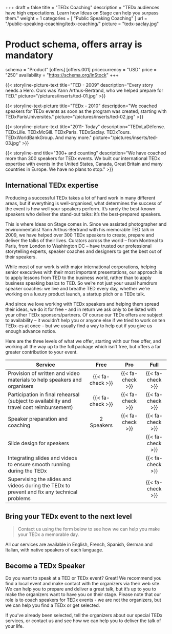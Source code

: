 +++
draft		= false
title		= "TEDx Coaching"
description	= "TEDx audiences have high expectations. Learn how Ideas on Stage can help you surpass them."
weight		= 1
categories	= [ "Public Speaking Coaching" ]
url			= "/public-speaking-coaching/tedx-coaching/"
picture		= "tedx-saclay.jpg"

# Product schema, offers array is mandatory
schema		= "Product"
[offers]
	[offers.001]
		pricecurrency = "USD"
		price			= "250"
		availability		= "https://schema.org/InStock"
+++

{{< storyline-picture-text title="TED - 2009" description="Every story needs a Hero. Ours was Yann Arthus-Bertrand, who we helped prepare for TED." picture="/pictures/inserts/ted-01.jpg" >}}

{{< storyline-text-picture title="TEDx - 2010" description="We coached speakers for TEDx events as soon as the program was created, starting with TEDxParisUniversités." picture="/pictures/inserts/ted-02.jpg" >}}

{{< storyline-picture-text title="2011- Today" description="TEDxLaDéfense. TEDxLille. TEDxMcGill. TEDxParis. TEDxSaclay. TEDxTours. TEDxWorldBankGroup. And many more." picture="/pictures/inserts/ted-03.jpg" >}}

{{< storyline-end title="300+ and counting" description="We have coached more than 300 speakers for TEDx events. We built our international TEDx expertise with events in the United States, Canada, Great Britain and many countries in Europe. We have no plans to stop." >}}

## International TEDx expertise
Producing a successful TEDx takes a lot of hard work in many different areas, but if everything is well-organised, what determines the success of the event is how well your speakers perform. It’s rarely the best-known speakers who deliver the stand-out talks: it’s the best-prepared speakers.

This is where Ideas on Stage comes in. Since we assisted photographer and environmentalist Yann Arthus-Bertrand with his memorable TED talk in 2009, we have helped over 300 TEDx speakers to create, prepare and deliver the talks of their lives. Curators across the world – from Montreal to Paris, from London to Washington DC – have trusted our professional storytelling experts, speaker coaches and designers to get the best out of their speakers.

While most of our work is with major international corporations, helping senior executives with their most important presentations, our approach is to apply lessons from TED to the business world, rather than to apply business speaking basics to TED. So we’re not just your usual humdrum speaker coaches: we live and breathe TED every day, whether we’re working on a luxury product launch, a startup pitch or a TEDx talk.

And since we love working with TEDx speakers and helping them spread their ideas, we do it for free - and in return we ask only to be listed with your other TEDx sponsors/partners. Of course our TEDx offers are subject to availability – it wouldn’t help you or anyone else if we tried to work on ten TEDx-es at once – but we usually find a way to help out if you give us enough advance notice.

Here are the three levels of what we offer, starting with our free offer, and working all the way up to the full package which isn’t free, but offers a far greater contribution to your event.

| Service        | Free | Pro  | Full |
| -------------- |:----:|:----:|:----:|
| Provision of written and video materials to help speakers and organisers | {{< fa-check >}}  | {{< fa-check >}} | {{< fa-check >}} |
| Participation in final rehearsal (subject to availability and travel cost reimbursement) | {{< fa-check >}}  | {{< fa-check >}}  | {{< fa-check >}} |
| Speaker preparation and coaching | 2 Speakers | {{< fa-check >}} | {{< fa-check >}} |
| Slide design for speakers |     |     | {{< fa-check >}} |
| Integrating slides and videos to ensure smooth running during the TEDx |     |     | {{< fa-check >}} |
| Supervising the slides and videos during the TEDx to prevent and fix any technical problems |     |     | {{< fa-check >}} |

## Bring your TEDx event to the next level

> Contact us using the form below to see how we can help you make your TEDx a memorable day. 

All our services are available in English, French, Spanish, German and Italian, with native speakers of each language.

## Become a TEDx Speaker

Do you want to speak at a TED or TEDx event? Great! We recommend you find a local event and make contact with the organizers via their web site. We can help you to prepare and deliver a great talk, but it’s up to you to make the organizers want to have you on their stage. Please note that our role is to coach speakers for TEDx events - we are not the organizers, but we can help you find a TEDx or get selected.

If you’ve already been selected, tell the organizers about our special TEDx services, or contact us and see how we can help you to deliver the talk of your life.

